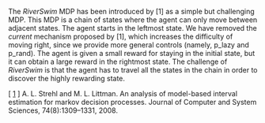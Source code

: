 The _RiverSwim_ MDP has been introduced by [1] as a simple but challenging MDP.
This MDP is a chain of states where the agent can only move between adjacent states.
The agent starts in the leftmost state.
We have removed the _current_ mechanism proposed by [1],
which increases the difficulty of moving right, since we provide more general controls (namely, p_lazy and p_rand).
The agent is given a small reward for staying in the initial state, but it can obtain a large reward in
the rightmost state. The challenge of _RiverSwim_ is that the agent has to travel all the states in the 
chain in order to discover the highly rewarding state.


[ [1](https://www.sciencedirect.com/science/article/pii/S0022000008000767) ] A. L. Strehl and M. L. Littman. An analysis of model-based interval estimation for markov
decision processes. Journal of Computer and System Sciences, 74(8):1309–1331, 2008.